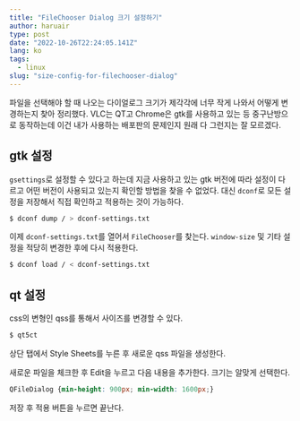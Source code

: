 ```yaml
---
title: "FileChooser Dialog 크기 설정하기"
author: haruair
type: post
date: "2022-10-26T22:24:05.141Z"
lang: ko
tags:
  - linux
slug: "size-config-for-filechooser-dialog"
---
```


파일을 선택해야 할 때 나오는 다이얼로그 크기가 제각각에 너무 작게 나와서 어떻게 변경하는지 찾아 정리했다. VLC는 QT고 Chrome은 gtk를 사용하고 있는 등 중구난방으로 동작하는데 이건 내가 사용하는 배포판의 문제인지 원래 다 그런지는 잘 모르겠다.

## gtk 설정

`gsettings`로 설정할 수 있다고 하는데 지금 사용하고 있는 gtk 버전에 따라 설정이 다르고 어떤 버전이 사용되고 있는지 확인할 방법을 찾을 수 없었다. 대신 `dconf`로 모든 설정을 저장해서 직접 확인하고 적용하는 것이 가능하다.

```bash
$ dconf dump / > dconf-settings.txt
```

이제 `dconf-settings.txt`를 열어서 `FileChooser`를 찾는다. `window-size` 및 기타 설정을 적당히 변경한 후에 다시 적용한다.

```bash
$ dconf load / < dconf-settings.txt
```

## qt 설정

css의 변형인 qss를 통해서 사이즈를 변경할 수 있다.

```bash
$ qt5ct
```

상단 탭에서 Style Sheets를 누른 후 새로운 qss 파일을 생성한다.

새로운 파일을 체크한 후 Edit을 누르고 다음 내용을 추가한다. 크기는 알맞게 선택한다.

```css
QFileDialog {min-height: 900px; min-width: 1600px;}
```

저장 후 적용 버튼을 누르면 끝난다.

